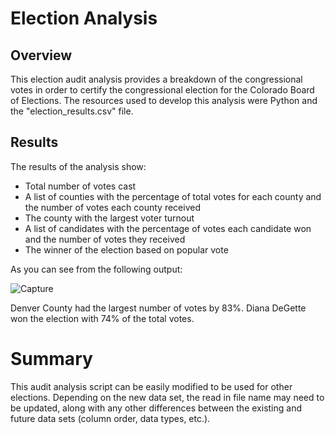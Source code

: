 # Election Analysis
## Overview 
This election audit analysis provides a breakdown of the congressional votes in order to certify the congressional election for the Colorado Board of Elections.  The resources used to develop this analysis were Python and the "election_results.csv" file.

## Results
The results of the analysis show:
   - Total number of votes cast
   - A list of counties with the percentage of total votes for each county and the number of votes each county received
   - The county with the largest voter turnout
   - A list of candidates with the percentage of votes each candidate won and the number of votes they received
   - The winner of the election based on popular vote

As you can see from the following output:

![Capture](https://user-images.githubusercontent.com/90974647/152692450-a2f22ba8-f3cf-4f0a-8a12-a8d63a4f4983.PNG)

Denver County had the largest number of votes by 83%.  Diana DeGette won the election with 74% of the total votes.

# Summary
This audit analysis script can be easily modified to be used for other elections.  Depending on the new data set, the read in file name may need to be updated, along with any other differences between the existing and future data sets (column order, data types, etc.).
